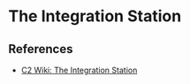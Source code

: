 # The Integration Station

## References

* [C2 Wiki: The Integration Station](https://c2.com/cgi/wiki?TheIntegrationStation)
